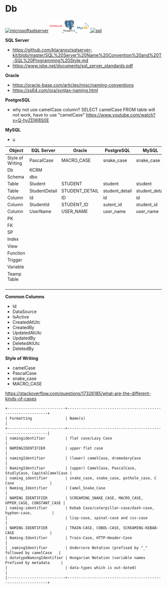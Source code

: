 
# Db
<p align="left">
    <a href="https://www.microsoft.com/en-us/sql-server/sql-server-downloads" target="_blank"><img src="https://cdn.iconscout.com/icon/free/png-512/sql-4-190807.png" alt="microsoftsqlserver" width="40" height="40" /></a>    
    <a href="https://www.oracle.com/index.html" target="_blank"> <img src="https://raw.githubusercontent.com/devicons/devicon/master/icons/oracle/oracle-original.svg" alt="oracle" width="40" height="40" /> </a>
    <a href="https://www.postgresql.org" target="_blank"> <img src="https://raw.githubusercontent.com/devicons/devicon/master/icons/postgresql/postgresql-original-wordmark.svg" alt="postgresql" width="40" height="40" /> </a>
    <a href="https://www.mysql.com/" target="_blank"> <img src="https://raw.githubusercontent.com/devicons/devicon/master/icons/mysql/mysql-original-wordmark.svg" alt="mysql" width="40" height="40" /> </a>   
    <a href="https://www.w3schools.com/sql/" target="_blank"> <img src="https://hackr.io/tutorials/sql/logo-sql.svg?ver=1555309685" alt="sql" width="40" height="40" /> </a> 
</p>



**SQL Server**
 - https://github.com/ktaranov/sqlserver-kit/blob/master/SQL%20Server%20Name%20Convention%20and%20T-SQL%20Programming%20Style.md
 - https://www.isbe.net/documents/sql_server_standards.pdf

**Oracle**
 - https://oracle-base.com/articles/misc/naming-conventions
 - https://ss64.com/ora/syntax-naming.html

**PostgreSQL**   
 - why not use camelCase column? SELECT camelCase FROM table will not work, have to use "camelCase" https://www.youtube.com/watch?v=Q-hyZDW8S0E
 
**MySQL**
 - u



| Object | SQL Server | Oracle  | PostgreSQL | MySQL |
|---|---|---|---|---|
| Style of Writing | PascalCase | MACRO_CASE | snake_case | snake_case |
| Db  | KCRM  |   |   |   |
| Schema  | dbo  |   |   |   |
| Table | Student|  STUDENT | student | student |
| Table | StudentDetail |  STUDENT_DETAIL | student_detail | student_detail |
| Column | Id | ID | id |id |
| Column | StudentId | STUDENT_ID | sutent_id |student_id |
| Column | UserName | USER_NAME | user_name |user_name |
| PK  |   |   |   |   |
| FK  |   |   |   |   |
| SP  |   |   |   |   |
| Index  |   |   |   |   |
| View  |   |   |   |   |
| Function  |   |   |   |   |
| Trigger  |   |   |   |   |
| Variable  |   |   |   |   |
| Teamp Table  |   |   |   |   |
|   |   |   |   |   |
|   |   |   |   |   |
|   |   |   |   |   |
|   |   |   |   |   |

**Common Columns**
 - Id 
 - DataSource 
 - IsActive 
 - CreatedAtUtc 
 - CreatedBy 
 - UpdatedAtUtc 
 - UpdatedBy
 - DeletedAtUtc 
 - DeletedBy

**Style of Writing**
 - camelCase
 - PascalCase
 - snake_case
 - MACRO_CASE
 
 https://stackoverflow.com/questions/17326185/what-are-the-different-kinds-of-cases
```
+--------------------------+-------------------------------------------------------------+
| Formatting               | Name(s)                                                     |
+--------------------------+-------------------------------------------------------------|
| namingidentifier         | flat case/Lazy Case                                         |
| NAMINGIDENTIFIER         | upper flat case                                             |
| namingIdentifier         | (lower) camelCase, dromedaryCase                            |
| NamingIdentifier         | (upper) CamelCase, PascalCase, StudlyCase, CapitalCamelCase |
| naming_identifier        | snake_case, snake_case, pothole_case, C Case                |
| Naming_Identifier        | Camel_Snake_Case                                            |
| NAMING_IDENTIFIER        | SCREAMING_SNAKE_CASE, MACRO_CASE, UPPER_CASE, CONSTANT_CASE |
| naming-identifier        | Kebab Case/caterpillar-case/dash-case, hyphen-case,         |
|                          | lisp-case, spinal-case and css-case                         |
| NAMING-IDENTIFIER        | TRAIN-CASE, COBOL-CASE, SCREAMING-KEBAB-CASE                |
| Naming-Identifier        | Train-Case, HTTP-Header-Case                                |
| _namingIdentifier        | Undercore Notation (prefixed by "_" followed by camelCase   |
| datatypeNamingIdentifier | Hungarian Notation (variable names Prefixed by metadata     |
|                          | data-types which is out-dated)                              |
|--------------------------+-------------------------------------------------------------+
```
